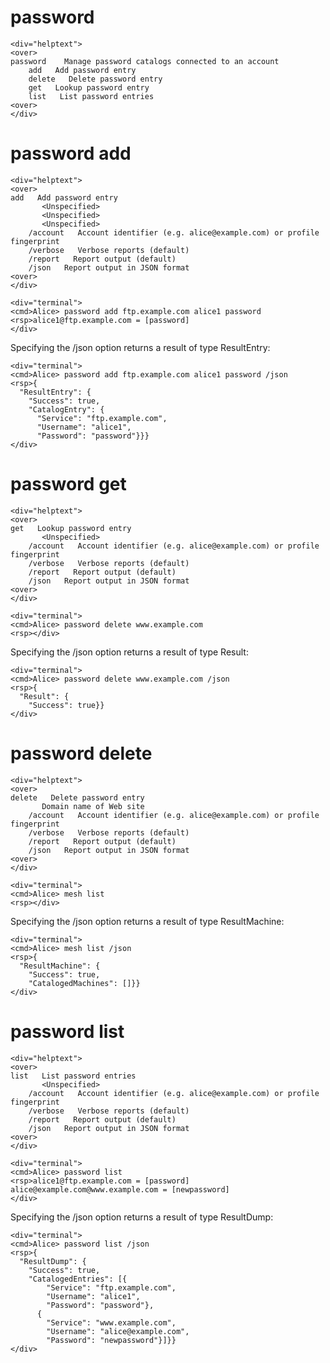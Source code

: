 

# password

~~~~
<div="helptext">
<over>
password    Manage password catalogs connected to an account
    add   Add password entry
    delete   Delete password entry
    get   Lookup password entry
    list   List password entries
<over>
</div>
~~~~


# password add

~~~~
<div="helptext">
<over>
add   Add password entry
       <Unspecified>
       <Unspecified>
       <Unspecified>
    /account   Account identifier (e.g. alice@example.com) or profile fingerprint
    /verbose   Verbose reports (default)
    /report   Report output (default)
    /json   Report output in JSON format
<over>
</div>
~~~~

~~~~
<div="terminal">
<cmd>Alice> password add ftp.example.com alice1 password
<rsp>alice1@ftp.example.com = [password]
</div>
~~~~

Specifying the /json option returns a result of type ResultEntry:

~~~~
<div="terminal">
<cmd>Alice> password add ftp.example.com alice1 password /json
<rsp>{
  "ResultEntry": {
    "Success": true,
    "CatalogEntry": {
      "Service": "ftp.example.com",
      "Username": "alice1",
      "Password": "password"}}}
</div>
~~~~


# password get

~~~~
<div="helptext">
<over>
get   Lookup password entry
       <Unspecified>
    /account   Account identifier (e.g. alice@example.com) or profile fingerprint
    /verbose   Verbose reports (default)
    /report   Report output (default)
    /json   Report output in JSON format
<over>
</div>
~~~~

~~~~
<div="terminal">
<cmd>Alice> password delete www.example.com
<rsp></div>
~~~~

Specifying the /json option returns a result of type Result:

~~~~
<div="terminal">
<cmd>Alice> password delete www.example.com /json
<rsp>{
  "Result": {
    "Success": true}}
</div>
~~~~


# password delete

~~~~
<div="helptext">
<over>
delete   Delete password entry
       Domain name of Web site
    /account   Account identifier (e.g. alice@example.com) or profile fingerprint
    /verbose   Verbose reports (default)
    /report   Report output (default)
    /json   Report output in JSON format
<over>
</div>
~~~~

~~~~
<div="terminal">
<cmd>Alice> mesh list
<rsp></div>
~~~~

Specifying the /json option returns a result of type ResultMachine:

~~~~
<div="terminal">
<cmd>Alice> mesh list /json
<rsp>{
  "ResultMachine": {
    "Success": true,
    "CatalogedMachines": []}}
</div>
~~~~


# password list

~~~~
<div="helptext">
<over>
list   List password entries
       <Unspecified>
    /account   Account identifier (e.g. alice@example.com) or profile fingerprint
    /verbose   Verbose reports (default)
    /report   Report output (default)
    /json   Report output in JSON format
<over>
</div>
~~~~

~~~~
<div="terminal">
<cmd>Alice> password list
<rsp>alice1@ftp.example.com = [password]
alice@example.com@www.example.com = [newpassword]
</div>
~~~~

Specifying the /json option returns a result of type ResultDump:

~~~~
<div="terminal">
<cmd>Alice> password list /json
<rsp>{
  "ResultDump": {
    "Success": true,
    "CatalogedEntries": [{
        "Service": "ftp.example.com",
        "Username": "alice1",
        "Password": "password"},
      {
        "Service": "www.example.com",
        "Username": "alice@example.com",
        "Password": "newpassword"}]}}
</div>
~~~~



